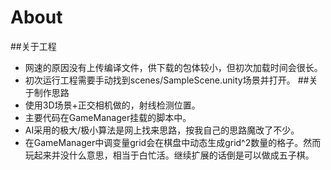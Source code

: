 # About
##关于工程
* 网速的原因没有上传编译文件，供下载的包体较小，但初次加载时间会很长。
* 初次运行工程需要手动找到scenes/SampleScene.unity场景并打开。
##关于制作思路
* 使用3D场景+正交相机做的，射线检测位置。
* 主要代码在GameManager挂载的脚本中。
* AI采用的极大/极小算法是网上找来思路，按我自己的思路魔改了不少。
* 在GameManager中调变量grid会在棋盘中动态生成grid^2数量的格子。然而玩起来并没什么意思，相当于白忙活。继续扩展的话倒是可以做成五子棋。
